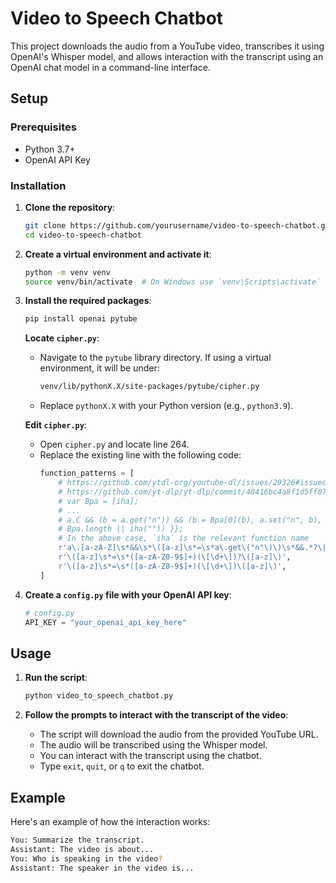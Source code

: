 # Video to Speech Chatbot

This project downloads the audio from a YouTube video, transcribes it using OpenAI's Whisper model, and allows interaction with the transcript using an OpenAI chat model in a command-line interface.

## Setup

### Prerequisites

- Python 3.7+
- OpenAI API Key

### Installation

1. **Clone the repository**:

   ```sh
   git clone https://github.com/yourusername/video-to-speech-chatbot.git
   cd video-to-speech-chatbot
   ```

2. **Create a virtual environment and activate it**:

   ```sh
   python -m venv venv
   source venv/bin/activate  # On Windows use `venv\Scripts\activate`
   ```

3. **Install the required packages**:

   ```sh
   pip install openai pytube
   ```

   **Locate `cipher.py`**:

   - Navigate to the `pytube` library directory. If using a virtual environment, it will be under:
     ```sh
     venv/lib/pythonX.X/site-packages/pytube/cipher.py
     ```
   - Replace `pythonX.X` with your Python version (e.g., `python3.9`).

   **Edit `cipher.py`**:

   - Open `cipher.py` and locate line 264.
   - Replace the existing line with the following code:
     ```python
     function_patterns = [
         # https://github.com/ytdl-org/youtube-dl/issues/29326#issuecomment-865985377
         # https://github.com/yt-dlp/yt-dlp/commit/48416bc4a8f1d5ff07d5977659cb8ece7640dcd8
         # var Bpa = [iha];
         # ...
         # a.C && (b = a.get("n")) && (b = Bpa[0](b), a.set("n", b),
         # Bpa.length || iha("")) }};
         # In the above case, `iha` is the relevant function name
         r'a\.[a-zA-Z]\s*&&\s*\([a-z]\s*=\s*a\.get\("n"\)\)\s*&&.*?\|\|\s*([a-z]+)',
         r'\([a-z]\s*=\s*([a-zA-Z0-9$]+)(\[\d+\])?\([a-z]\)',
         r'\([a-z]\s*=\s*([a-zA-Z0-9$]+)(\[\d+\])\([a-z]\)',
     ]
     ```

4. **Create a `config.py` file with your OpenAI API key**:
   ```python
   # config.py
   API_KEY = "your_openai_api_key_here"
   ```

## Usage

1. **Run the script**:

   ```sh
   python video_to_speech_chatbot.py
   ```

2. **Follow the prompts to interact with the transcript of the video**:
   - The script will download the audio from the provided YouTube URL.
   - The audio will be transcribed using the Whisper model.
   - You can interact with the transcript using the chatbot.
   - Type `exit`, `quit`, or `q` to exit the chatbot.

## Example

Here's an example of how the interaction works:

```sh
You: Summarize the transcript.
Assistant: The video is about...
You: Who is speaking in the video?
Assistant: The speaker in the video is...
```
